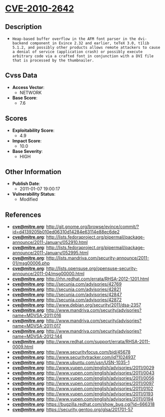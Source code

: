 
# [CVE-2010-2642](https://cve.mitre.org/cgi-bin/cvename.cgi?name=CVE-2010-2642)

## Description

- `Heap-based buffer overflow in the AFM font parser in the dvi-backend component in Evince 2.32 and earlier, teTeX 3.0, t1lib 5.1.2, and possibly other products allows remote attackers to cause a denial of service (application crash) or possibly execute arbitrary code via a crafted font in conjunction with a DVI file that is processed by the thumbnailer.`

## Cvss Data

- **Access Vector**:
  - NETWORK
- **Base Score**:
  - 7.6

## Scores

- **Exploitability Score**:
  - 4.9
- **Impact Score**:
  - 10.0
- **Base Severity**:
  - HIGH

## Other Information

- **Publish Date**:
  - 2011-01-07 19:00:17
- **Vulnerability Status**:
  - Modified

## References

- **cve@mitre.org**: http://git.gnome.org/browse/evince/commit/?id=d4139205b010ed06310d14284e63114e88ec6de2
- **cve@mitre.org**: http://lists.fedoraproject.org/pipermail/package-announce/2011-January/052910.html
- **cve@mitre.org**: http://lists.fedoraproject.org/pipermail/package-announce/2011-January/052995.html
- **cve@mitre.org**: http://lists.mandriva.com/security-announce/2011-01/msg00006.php
- **cve@mitre.org**: http://lists.opensuse.org/opensuse-security-announce/2011-04/msg00000.html
- **cve@mitre.org**: http://rhn.redhat.com/errata/RHSA-2012-1201.html
- **cve@mitre.org**: http://secunia.com/advisories/42769
- **cve@mitre.org**: http://secunia.com/advisories/42821
- **cve@mitre.org**: http://secunia.com/advisories/42847
- **cve@mitre.org**: http://secunia.com/advisories/42872
- **cve@mitre.org**: http://www.debian.org/security/2011/dsa-2357
- **cve@mitre.org**: http://www.mandriva.com/security/advisories?name=MDVSA-2011:016
- **cve@mitre.org**: http://www.mandriva.com/security/advisories?name=MDVSA-2011:017
- **cve@mitre.org**: http://www.mandriva.com/security/advisories?name=MDVSA-2012:144
- **cve@mitre.org**: http://www.redhat.com/support/errata/RHSA-2011-0009.html
- **cve@mitre.org**: http://www.securityfocus.com/bid/45678
- **cve@mitre.org**: http://www.securitytracker.com/id?1024937
- **cve@mitre.org**: http://www.ubuntu.com/usn/USN-1035-1
- **cve@mitre.org**: http://www.vupen.com/english/advisories/2011/0029
- **cve@mitre.org**: http://www.vupen.com/english/advisories/2011/0043
- **cve@mitre.org**: http://www.vupen.com/english/advisories/2011/0056
- **cve@mitre.org**: http://www.vupen.com/english/advisories/2011/0097
- **cve@mitre.org**: http://www.vupen.com/english/advisories/2011/0102
- **cve@mitre.org**: http://www.vupen.com/english/advisories/2011/0193
- **cve@mitre.org**: http://www.vupen.com/english/advisories/2011/0194
- **cve@mitre.org**: https://bugzilla.redhat.com/show_bug.cgi?id=666318
- **cve@mitre.org**: https://security.gentoo.org/glsa/201701-57

